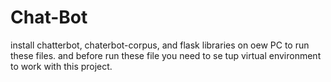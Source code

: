# Chat-Bot
install chatterbot, chaterbot-corpus, and flask libraries on oew PC to run these files.
and before run these file you need to se tup virtual environment to work with this project.
